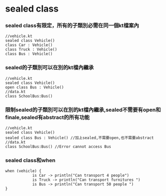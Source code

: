 # sealed class
### sealed class有限定，所有的子類別必需在同一個kt檔案內
	//vehicle.kt
	sealed class Vehicle()
	class Car : Vehicle()
	class Truck : Vehicle()
	class Bus : Vehicle()
	
	    
### sealed的子類別可以在別的kt檔內繼承
	//vehicle.kt
	sealed class Vehicle()
	open class Bus : Vehicle()
	//data.kt
	class SchoolBus:Bus()

### 限制sealed的子類別可以在別的kt檔內繼承,sealed不需要有open和finale,sealed有abstract的所有功能
	//vehicle.kt
	sealed class Vehicle()
	sealed class Bus : Vehicle() //加上sealed,不需要open,也不需要abstract
	//data.kt
	class SchoolBus:Bus() //Error cannot access Bus

### sealed class和when
	when (vehicle) {
	            is Car -> println("Can transport 4 people")
	            is Truck -> println("Can transport furnitures ")
	            is Bus -> println("Can transport 50 people ")
	}
	
